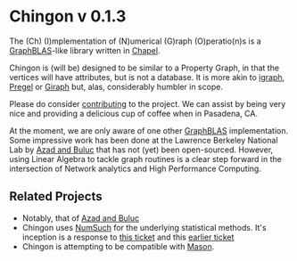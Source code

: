 # Chingon v 0.1.3

The (Ch) (I)mplementation of (N)umerical (G)raph (O)peratio(n)s is a [GraphBLAS](http://graphblas.org/)-like library written in [Chapel](https://chapel-lang.org/).

Chingon is (will be) designed to be similar to a Property Graph, in that the vertices will have attributes, but is not a database.  It is more akin to [igraph](http://igraph.org/), [Pregel](https://blog.acolyer.org/2015/05/26/pregel-a-system-for-large-scale-graph-processing/) or [Giraph](http://giraph.apache.org/) but, alas, considerably humbler in scope.

Please do consider [contributing](CONTRIBUTING.md) to the project.  We can assist by being very nice and providing a delicious cup of coffee when in Pasadena, CA.

At the moment, we are only aware of one other [GraphBLAS](https://github.com/cmu-sei/gbtl) implementation. Some impressive work has been done at the Lawrence Berkeley National Lab by [Azad and Buluc](https://chapel-lang.org/CHIUW/2017/azad-slides.pdf) that has not (yet) been open-sourced.  However, using Linear Algebra to tackle graph routines is a clear step forward in the intersection of Network analytics and High Performance Computing.

## Related Projects

* Notably, that of [Azad and Buluc](https://chapel-lang.org/CHIUW/2017/azad-slides.pdf)
* Chingon uses [NumSuch](https://github.com/buddha314/numsuch) for the underlying statistical methods.  It's inception is a response to [this ticket](https://github.com/buddha314/numsuch/issues/35) and this [earlier ticket](https://github.com/chapel-lang/chapel/issues/6840)
* Chingon is attempting to be compatible with [Mason](https://chapel-lang.org/docs/master/tools/mason/mason.html).
